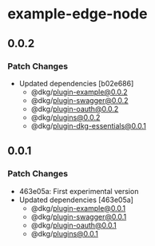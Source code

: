 # example-edge-node

## 0.0.2

### Patch Changes

- Updated dependencies [b02e686]
  - @dkg/plugin-example@0.0.2
  - @dkg/plugin-swagger@0.0.2
  - @dkg/plugin-oauth@0.0.2
  - @dkg/plugins@0.0.2
  - @dkg/plugin-dkg-essentials@0.0.1

## 0.0.1

### Patch Changes

- 463e05a: First experimental version
- Updated dependencies [463e05a]
  - @dkg/plugin-example@0.0.1
  - @dkg/plugin-swagger@0.0.1
  - @dkg/plugin-oauth@0.0.1
  - @dkg/plugins@0.0.1
